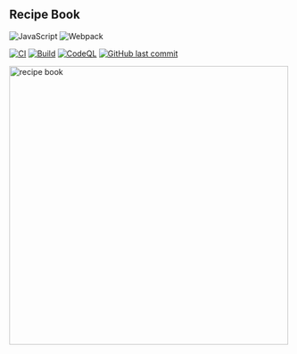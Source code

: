 ## Recipe Book

![JavaScript](https://img.shields.io/badge/JavaScript-F7DF1E?logo=javascript&logoColor=fff)
![Webpack](https://img.shields.io/badge/Webpack-8DD6F9?logo=webpack&logoColor=fff)

[![CI](https://github.com/attila-huszar/recipe-book/actions/workflows/ci.yml/badge.svg)](https://github.com/attila-huszar/recipe-book/actions/workflows/ci.yml)
[![Build](https://github.com/attila-huszar/recipe-book/actions/workflows/build.yml/badge.svg)](https://github.com/attila-huszar/recipe-book/actions/workflows/build.yml)
[![CodeQL](https://github.com/attila-huszar/recipe-book/actions/workflows/github-code-scanning/codeql/badge.svg)](https://github.com/attila-huszar/recipe-book/actions/workflows/github-code-scanning/codeql)
[![GitHub last commit](https://img.shields.io/github/last-commit/attila-huszar/recipe-book/main?logo=github)](https://github.com/attila-huszar/recipe-book/commits/main)

<img src="https://s3.eu-central-1.amazonaws.com/attila.huszar/recipe-book/index.webp" alt="recipe book" width="500">

